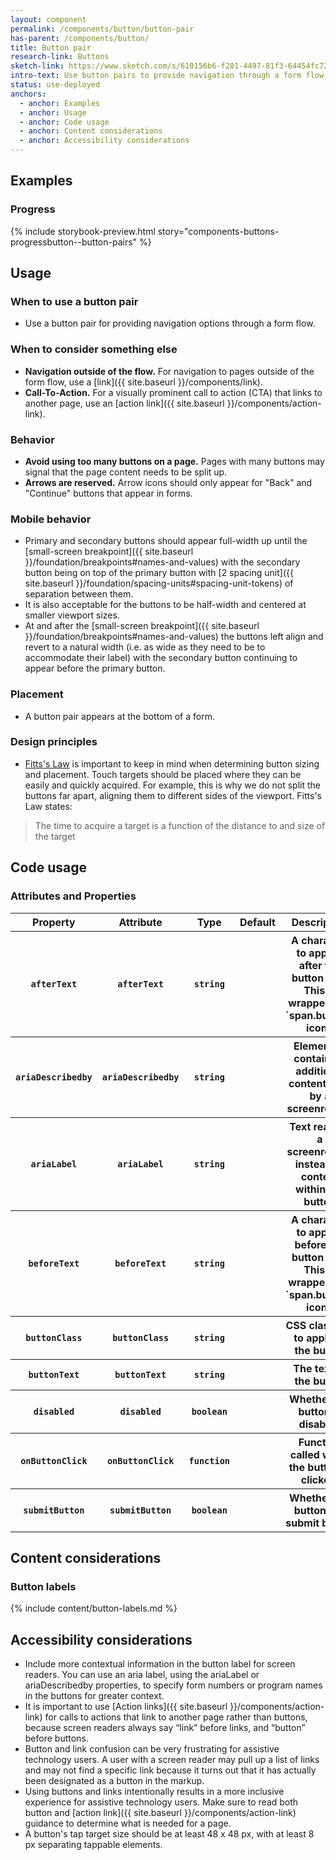 ```yaml
---
layout: component
permalink: /components/button/button-pair
has-parent: /components/button/
title: Button pair
research-link: Buttons
sketch-link: https://www.sketch.com/s/610156b6-f281-4497-81f3-64454fc72156/p/F2B3C09A-004C-4A71-BD77-E0A2C1EF2BAA
intro-text: Use button pairs to provide navigation through a form flow.
status: use-deployed
anchors:
  - anchor: Examples
  - anchor: Usage
  - anchor: Code usage
  - anchor: Content considerations
  - anchor: Accessibility considerations
---
```


## Examples

### Progress

{% include storybook-preview.html story="components-buttons-progressbutton--button-pairs" %}

## Usage

### When to use a button pair

* Use a button pair for providing navigation options through a form flow.

### When to consider something else

* **Navigation outside of the flow.** For navigation to pages outside of the form flow, use a [link]({{ site.baseurl }}/components/link).
* **Call-To-Action.** For a visually prominent call to action (CTA) that links to another page, use an [action link]({{ site.baseurl }}/components/action-link).

### Behavior

* **Avoid using too many buttons on a page.** Pages with many buttons may signal that the page content needs to be split up.
* **Arrows are reserved.** Arrow icons should only appear for "Back" and "Continue" buttons that appear in forms.

### Mobile behavior

* Primary and secondary buttons should appear full-width up until the [small-screen breakpoint]({{ site.baseurl }}/foundation/breakpoints#names-and-values) with the secondary button being on top of the primary button with [2 spacing unit]({{ site.baseurl }}/foundation/spacing-units#spacing-unit-tokens) of separation between them.
* It is also acceptable for the buttons to be half-width and centered at smaller viewport sizes.
* At and after the [small-screen breakpoint]({{ site.baseurl }}/foundation/breakpoints#names-and-values) the buttons left align and revert to a natural width (i.e. as wide as they need to be to accommodate their label) with the secondary button continuing to appear before the primary button.

### Placement

* A button pair appears at the bottom of a form.

### Design principles

* [Fitts's Law](https://lawsofux.com/fittss-law/) is important to keep in mind when determining button sizing and placement. Touch targets should be placed where they can be easily and quickly acquired. For example, this is why we do not split the buttons far apart, aligning them to different sides of the viewport. Fitts's Law states:

> The time to acquire a target is a function of the distance to and size of the target 



<!--- {% include component-docs.html component_name=page.web-component %} -->
<h2 id="code-usage">Code usage</h2>
<h3>Attributes and Properties</h3>
<table>
  <tr>
    <th><strong>Property</strong></th>
    <th><strong>Attribute</strong></th>
    <th><strong>Type</strong></th>
    <th><strong>Default</strong></th>
    <th><strong>Description</strong></th>
  </tr>
  <div>
    <tr>
      <th><code class="code vads-u-border--1px vads-u-border-color--gray-light">afterText</code></th>
      <th><code class="code vads-u-border--1px vads-u-border-color--gray-light">afterText</code></th>
      <th><code class="code vads-u-border--1px vads-u-border-color--gray-light">string</code></th>
      <th></th>
      <th>A character to appear after the button text. This is wrapped in a `span.button-icon`.</th>
    </tr>
    <tr>
      <th><code class="code vads-u-border--1px vads-u-border-color--gray-light">ariaDescribedby</code></th>
      <th><code class="code vads-u-border--1px vads-u-border-color--gray-light">ariaDescribedby</code></th>
      <th><code class="code vads-u-border--1px vads-u-border-color--gray-light">string</code></th>
      <th></th>
      <th>Element ID containing additional content read by a screenreader</th>
    </tr>
    <tr>
      <th><code class="code vads-u-border--1px vads-u-border-color--gray-light">ariaLabel</code></th>
      <th><code class="code vads-u-border--1px vads-u-border-color--gray-light">ariaLabel</code></th>
      <th><code class="code vads-u-border--1px vads-u-border-color--gray-light">string</code></th>
      <th></th>
      <th>Text read by a screenreader instead of content within the button</th>
    </tr>
    <tr>
      <th><code class="code vads-u-border--1px vads-u-border-color--gray-light">beforeText</code></th>
      <th><code class="code vads-u-border--1px vads-u-border-color--gray-light">beforeText</code></th>
      <th><code class="code vads-u-border--1px vads-u-border-color--gray-light">string</code></th>
      <th></th>
      <th>A character to appear before the button text. This is wrapped in a `span.button-icon`.</th>
    </tr>
    <tr>
      <th><code class="code vads-u-border--1px vads-u-border-color--gray-light">buttonClass</code></th>
      <th><code class="code vads-u-border--1px vads-u-border-color--gray-light">buttonClass</code></th>
      <th><code class="code vads-u-border--1px vads-u-border-color--gray-light">string</code></th>
      <th></th>
      <th>CSS class(es) to apply to the button</th>
    </tr>
    <tr>
      <th><code class="code vads-u-border--1px vads-u-border-color--gray-light">buttonText</code></th>
      <th><code class="code vads-u-border--1px vads-u-border-color--gray-light">buttonText</code></th>
      <th><code class="code vads-u-border--1px vads-u-border-color--gray-light">string</code></th>
      <th></th>
      <th>The text of the button</th>
    </tr>
    <tr>
      <th><code class="code vads-u-border--1px vads-u-border-color--gray-light">disabled</code></th>
      <th><code class="code vads-u-border--1px vads-u-border-color--gray-light">disabled</code></th>
      <th><code class="code vads-u-border--1px vads-u-border-color--gray-light">boolean</code></th>
      <th></th>
      <th>Whether the button is disabled</th>
    </tr>
    <tr>
      <th><code class="code vads-u-border--1px vads-u-border-color--gray-light">onButtonClick</code></th>
      <th><code class="code vads-u-border--1px vads-u-border-color--gray-light">onButtonClick</code></th>
      <th><code class="code vads-u-border--1px vads-u-border-color--gray-light">function</code></th>
      <th></th>
      <th>Function called when the button is clicked.</th>
    </tr>
    <tr>
      <th><code class="code vads-u-border--1px vads-u-border-color--gray-light">submitButton</code></th>
      <th><code class="code vads-u-border--1px vads-u-border-color--gray-light">submitButton</code></th>
      <th><code class="code vads-u-border--1px vads-u-border-color--gray-light">boolean</code></th>
      <th></th>
      <th>Whether the button is a submit button</th>
    </tr>
  </div>
</table>

## Content considerations

### Button labels

{% include content/button-labels.md %}

## Accessibility considerations

* Include more contextual information in the button label for screen readers. You can use an aria label, using the ariaLabel or ariaDescribedby properties, to specify form numbers or program names in the buttons for greater context. 
* It is important to use [Action links]({{ site.baseurl }}/components/action-link) for calls to actions that link to another page rather than buttons, because screen readers always say “link” before links, and “button” before buttons. 
* Button and link confusion can be very frustrating for assistive technology users. A user with a screen reader may pull up a list of links and may not find a specific link because it turns out that it has actually been designated as a button in the markup. 
* Using buttons and links intentionally results in a more inclusive experience for assistive technology users. Make sure to read both button and [action link]({{ site.baseurl }}/components/action-link) guidance to determine what is needed for a page. 
* A button's tap target size should be at least 48 x 48 px, with at least 8 px separating tappable elements. 
